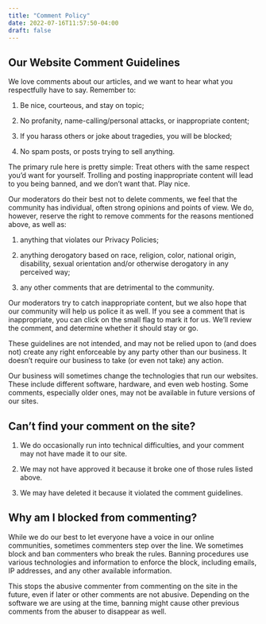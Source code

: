 ```yaml
---
title: "Comment Policy"
date: 2022-07-16T11:57:50-04:00
draft: false
---
```


## Our Website Comment Guidelines

We love comments about our articles, and we want to hear what you respectfully have to say. Remember to:

1. Be nice, courteous, and stay on topic;

2. No profanity, name-calling/personal attacks, or inappropriate content;

3. If you harass others or joke about tragedies, you will be blocked;

4. No spam posts, or posts trying to sell anything.

The primary rule here is pretty simple: Treat others with the same respect you’d want for yourself. Trolling and posting inappropriate content will lead to you being banned, and we don’t want that. Play nice.

Our moderators do their best not to delete comments, we feel that the community has individual, often strong opinions and points of view. We do, however, reserve the right to remove comments for the reasons mentioned above, as well as:

1. anything that violates our Privacy Policies;

2. anything derogatory based on race, religion, color, national origin, disability, sexual orientation and/or otherwise derogatory in any perceived way;

3. any other comments that are detrimental to the community.

Our moderators try to catch inappropriate content, but we also hope that our community will help us police it as well. If you see a comment that is inappropriate, you can click on the small flag to mark it for us. We’ll review the comment, and determine whether it should stay or go.

These guidelines are not intended, and may not be relied upon to (and does not) create any right enforceable by any party other than our business. It doesn’t require our business to take (or even not take) any action.

Our business will sometimes change the technologies that run our websites. These include different software, hardware, and even web hosting. Some comments, especially older ones, may not be available in future versions of our sites.

## Can’t find your comment on the site?

1. We do occasionally run into technical difficulties, and your comment may not have made it to our site.

2. We may not have approved it because it broke one of those rules listed above.

3. We may have deleted it because it violated the comment guidelines.

## Why am I blocked from commenting?

While we do our best to let everyone have a voice in our online communities, sometimes commenters step over the line. We sometimes block and ban commenters who break the rules. Banning procedures use various technologies and information to enforce the block, including emails, IP addresses, and any other available information.

This stops the abusive commenter from commenting on the site in the future, even if later or other comments are not abusive. Depending on the software we are using at the time, banning might cause other previous comments from the abuser to disappear as well.